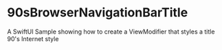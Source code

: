 # 90sBrowserNavigationBarTitle
A SwiftUI Sample showing how to create a ViewModifier that styles a title 90's Internet style 

